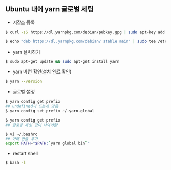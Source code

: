 ## Ubuntu 내에 yarn 글로벌 세팅

- 저장소 등록

```bash
$ curl -sS https://dl.yarnpkg.com/debian/pubkey.gpg | sudo apt-key add -

$ echo "deb https://dl.yarnpkg.com/debian/ stable main" | sudo tee /etc/apt/sources.list.d/yarn.list
```

- yarn 설치하기

``` bash
$ sudo apt-get update && sudo apt-get install yarn
```

- yarn 버전 확인(설치 완료 확인)

``` bash
$ yarn --version
```



- 글로벌 설정

``` bash
$ yarn config get prefix
## undefined가 뜨는게 맞음
$ yarn config set prefix ~/.yarn-global

$ yarn config get prefix
## 글로벌 세팅 값이 나와야함

$ vi ~/.bashrc
## 아래 한줄 추가
export PATH="$PATH:`yarn global bin`"
```

- restart shell

``` bash
$ bash -l
```


